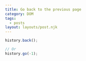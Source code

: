 ```yaml
---
title: Go back to the previous page
category: DOM
tags:
  - posts
layout: layouts/post.njk
---
```


```js
history.back();

// Or
history.go(-1);
```